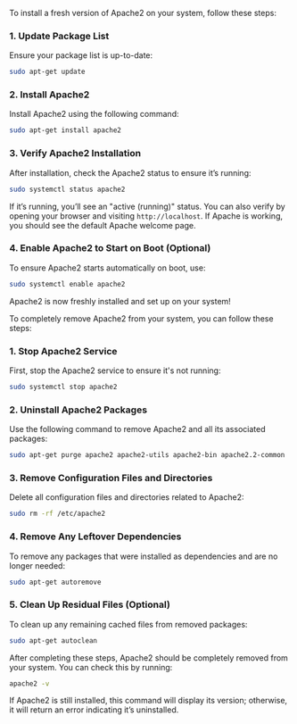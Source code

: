 To install a fresh version of Apache2 on your system, follow these steps:

### 1. Update Package List
Ensure your package list is up-to-date:

```bash
sudo apt-get update
```

### 2. Install Apache2
Install Apache2 using the following command:

```bash
sudo apt-get install apache2
```

### 3. Verify Apache2 Installation
After installation, check the Apache2 status to ensure it’s running:

```bash
sudo systemctl status apache2
```

If it’s running, you’ll see an "active (running)" status. You can also verify by opening your browser and visiting `http://localhost`. If Apache is working, you should see the default Apache welcome page.

### 4. Enable Apache2 to Start on Boot (Optional)
To ensure Apache2 starts automatically on boot, use:

```bash
sudo systemctl enable apache2
```

Apache2 is now freshly installed and set up on your system!

To completely remove Apache2 from your system, you can follow these steps:

### 1. Stop Apache2 Service
First, stop the Apache2 service to ensure it's not running:

```bash
sudo systemctl stop apache2
```

### 2. Uninstall Apache2 Packages
Use the following command to remove Apache2 and all its associated packages:

```bash
sudo apt-get purge apache2 apache2-utils apache2-bin apache2.2-common
```

### 3. Remove Configuration Files and Directories
Delete all configuration files and directories related to Apache2:

```bash
sudo rm -rf /etc/apache2
```

### 4. Remove Any Leftover Dependencies
To remove any packages that were installed as dependencies and are no longer needed:

```bash
sudo apt-get autoremove
```

### 5. Clean Up Residual Files (Optional)
To clean up any remaining cached files from removed packages:

```bash
sudo apt-get autoclean
```

After completing these steps, Apache2 should be completely removed from your system. You can check this by running:

```bash
apache2 -v
```

If Apache2 is still installed, this command will display its version; otherwise, it will return an error indicating it’s uninstalled.